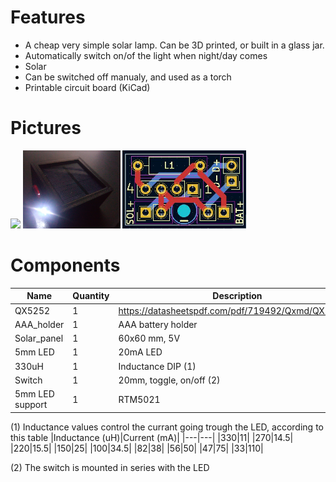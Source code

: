# Features
* A cheap very simple solar lamp. Can be 3D printed, or built in a glass jar.
* Automatically switch on/of the light when night/day comes
* Solar
* Can be switched off manualy, and used as a torch
* Printable circuit board (KiCad)

# Pictures
<img src="https://raw.githubusercontent.com/pierreblavy2/elec-solar_lamp/main/images/photo-day.jpg" height="125px"> <img src="https://raw.githubusercontent.com/pierreblavy2/elec-solar_lamp/main/images/photo-night.jpg" height="125px"> <img src="https://raw.githubusercontent.com/pierreblavy2/elec-solar_lamp/main/images/screen-pcb.jpg" height="125px">

# Components

|Name|Quantity|Description|
|---|---|---|
|QX5252|1|https://datasheetspdf.com/pdf/719492/Qxmd/QX5252/1|
|AAA_holder|1|AAA battery holder|
|Solar_panel|1|60x60 mm, 5V|
|5mm LED|1|20mA LED|
|330uH|1|Inductance DIP (1)|
|Switch|1|20mm, toggle, on/off (2)|
|5mm LED support|1|RTM5021|

(1) Inductance values control the currant going trough the LED, according to this table
|Inductance (uH)|Current (mA)|
|---|---|
|330|11|
|270|14.5|
|220|15.5|
|150|25|
|100|34.5|
|82|38|
|56|50|
|47|75|
|33|110|

(2) The switch is mounted in series with the LED


